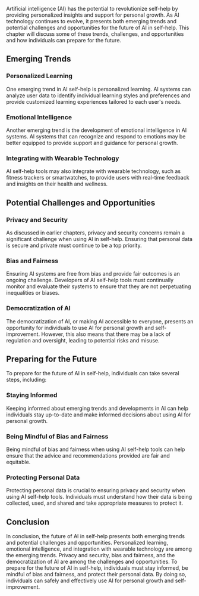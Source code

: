 
Artificial intelligence (AI) has the potential to revolutionize self-help by providing personalized insights and support for personal growth. As AI technology continues to evolve, it presents both emerging trends and potential challenges and opportunities for the future of AI in self-help. This chapter will discuss some of these trends, challenges, and opportunities and how individuals can prepare for the future.

Emerging Trends
---------------

### Personalized Learning

One emerging trend in AI self-help is personalized learning. AI systems can analyze user data to identify individual learning styles and preferences and provide customized learning experiences tailored to each user's needs.

### Emotional Intelligence

Another emerging trend is the development of emotional intelligence in AI systems. AI systems that can recognize and respond to emotions may be better equipped to provide support and guidance for personal growth.

### Integrating with Wearable Technology

AI self-help tools may also integrate with wearable technology, such as fitness trackers or smartwatches, to provide users with real-time feedback and insights on their health and wellness.

Potential Challenges and Opportunities
--------------------------------------

### Privacy and Security

As discussed in earlier chapters, privacy and security concerns remain a significant challenge when using AI in self-help. Ensuring that personal data is secure and private must continue to be a top priority.

### Bias and Fairness

Ensuring AI systems are free from bias and provide fair outcomes is an ongoing challenge. Developers of AI self-help tools must continually monitor and evaluate their systems to ensure that they are not perpetuating inequalities or biases.

### Democratization of AI

The democratization of AI, or making AI accessible to everyone, presents an opportunity for individuals to use AI for personal growth and self-improvement. However, this also means that there may be a lack of regulation and oversight, leading to potential risks and misuse.

Preparing for the Future
------------------------

To prepare for the future of AI in self-help, individuals can take several steps, including:

### Staying Informed

Keeping informed about emerging trends and developments in AI can help individuals stay up-to-date and make informed decisions about using AI for personal growth.

### Being Mindful of Bias and Fairness

Being mindful of bias and fairness when using AI self-help tools can help ensure that the advice and recommendations provided are fair and equitable.

### Protecting Personal Data

Protecting personal data is crucial to ensuring privacy and security when using AI self-help tools. Individuals must understand how their data is being collected, used, and shared and take appropriate measures to protect it.

Conclusion
----------

In conclusion, the future of AI in self-help presents both emerging trends and potential challenges and opportunities. Personalized learning, emotional intelligence, and integration with wearable technology are among the emerging trends. Privacy and security, bias and fairness, and the democratization of AI are among the challenges and opportunities. To prepare for the future of AI in self-help, individuals must stay informed, be mindful of bias and fairness, and protect their personal data. By doing so, individuals can safely and effectively use AI for personal growth and self-improvement.

